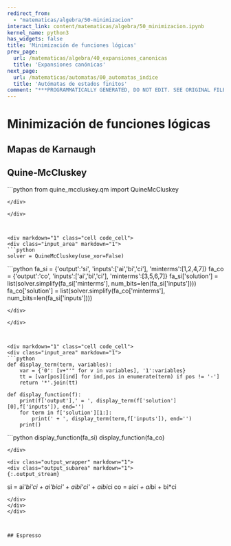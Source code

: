 ```yaml
---
redirect_from:
  - "matematicas/algebra/50-minimizacion"
interact_link: content/matematicas/algebra/50_minimizacion.ipynb
kernel_name: python3
has_widgets: false
title: 'Minimización de funciones lógicas'
prev_page:
  url: /matematicas/algebra/40_expansiones_canonicas
  title: 'Expansiones canónicas'
next_page:
  url: /matematicas/automatas/00_automatas_indice
  title: 'Autómatas de estados finitos'
comment: "***PROGRAMMATICALLY GENERATED, DO NOT EDIT. SEE ORIGINAL FILES IN /content***"
---
```



# **Minimización de funciones lógicas**



## Mapas de Karnaugh



## Quine-McCluskey



<div markdown="1" class="cell code_cell">
<div class="input_area" markdown="1">
```python
from quine_mccluskey.qm import QuineMcCluskey

```
</div>

</div>



<div markdown="1" class="cell code_cell">
<div class="input_area" markdown="1">
```python
solver = QuineMcCluskey(use_xor=False)

```
</div>

</div>



<div markdown="1" class="cell code_cell">
<div class="input_area" markdown="1">
```python
fa_si = {'output':'si', 'inputs':['ai','bi','ci'], 'minterms':[1,2,4,7]}
fa_co = {'output':'co', 'inputs':['ai','bi','ci'], 'minterms':[3,5,6,7]}
fa_si['solution'] = list(solver.simplify(fa_si['minterms'], num_bits=len(fa_si['inputs'])))
fa_co['solution'] = list(solver.simplify(fa_co['minterms'], num_bits=len(fa_si['inputs'])))

```
</div>

</div>



<div markdown="1" class="cell code_cell">
<div class="input_area" markdown="1">
```python
def display_term(term, variables):
    var = {'0': [v+"'" for v in variables], '1':variables}
    tt = [var[pos][ind] for ind,pos in enumerate(term) if pos != '-']
    return '*'.join(tt)
    
def display_function(f):
    print(f['output'],' = ', display_term(f['solution'][0],f['inputs']), end='')
    for term in f['solution'][1:]:
        print(' + ', display_term(term,f['inputs']), end='')
    print()        

```
</div>

</div>



<div markdown="1" class="cell code_cell">
<div class="input_area" markdown="1">
```python
display_function(fa_si)
display_function(fa_co)

```
</div>

<div class="output_wrapper" markdown="1">
<div class="output_subarea" markdown="1">
{:.output_stream}
```
si  =  ai'*bi'*ci +  ai'*bi*ci' +  ai*bi'*ci' +  ai*bi*ci
co  =  ai*ci +  ai*bi +  bi*ci
```
</div>
</div>
</div>



## Espresso

